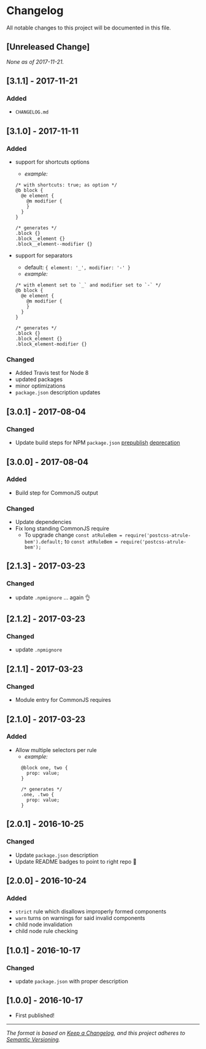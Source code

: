 # Changelog
All notable changes to this project will be documented in this file.

## [Unreleased Change]
_None as of 2017-11-21._

## [3.1.1] - 2017-11-21
### Added
- `CHANGELOG.md`

## [3.1.0] - 2017-11-11
### Added
- support for shortcuts options
  - _example:_

  ```
  /* with shortcuts: true; as option */
  @b block {
    @e element {
      @m modifier {
      }
    }
  }

  /* generates */
  .block {}
  .block__element {}
  .block__element--modifier {}
  ```
- support for separators
  - default: `{ element: '_', modifier: '-' }`
  - _example:_

  ```
  /* with element set to `_` and modifier set to `-` */
  @b block {
    @e element {
      @m modifier {
      }
    }
  }

  /* generates */
  .block {}
  .block_element {}
  .block_element-modifier {}
  ```

### Changed
- Added Travis test for Node 8
- updated packages
- minor optimizations
- `package.json` description updates

## [3.0.1] - 2017-08-04
### Changed
- Update build steps for NPM `package.json` [prepublish](https://docs.npmjs.com/misc/scripts) [deprecation](http://blog.lholmquist.org/npm-prepublish-changes/)

## [3.0.0] - 2017-08-04
### Added
- Build step for CommonJS output

### Changed
- Update dependencies
- Fix long standing CommonJS require
  - To upgrade change `const atRuleBem = require('postcss-atrule-bem').default;` to `const atRuleBem = require('postcss-atrule-bem');`


## [2.1.3] - 2017-03-23
### Changed
- update `.npmignore` … again 👌

## [2.1.2] - 2017-03-23
### Changed
- update `.npmignore`

## [2.1.1] - 2017-03-23
### Changed
- Module entry for CommonJS requires

## [2.1.0] - 2017-03-23
### Added
- Allow multiple selectors per rule
  - _example:_
  ```
    @block one, two {
      prop: value;
    }

    /* generates */
    .one, .two {
      prop: value;
    }
    ```

## [2.0.1] - 2016-10-25
### Changed
- Update `package.json` description
- Update README badges to point to right repo 🐣

## [2.0.0] - 2016-10-24
### Added
- `strict` rule which disallows improperly formed components
- `warn` turns on warnings for said invalid components
- child node invalidation
- child node rule checking

## [1.0.1] - 2016-10-17
### Changed
- update `package.json` with proper description

## [1.0.0] - 2016-10-17
- First published!

---

_The format is based on [Keep a Changelog](http://keepachangelog.com/en/1.0.0/), and this project adheres to [Semantic Versioning](http://semver.org/spec/v2.0.0.html)._
